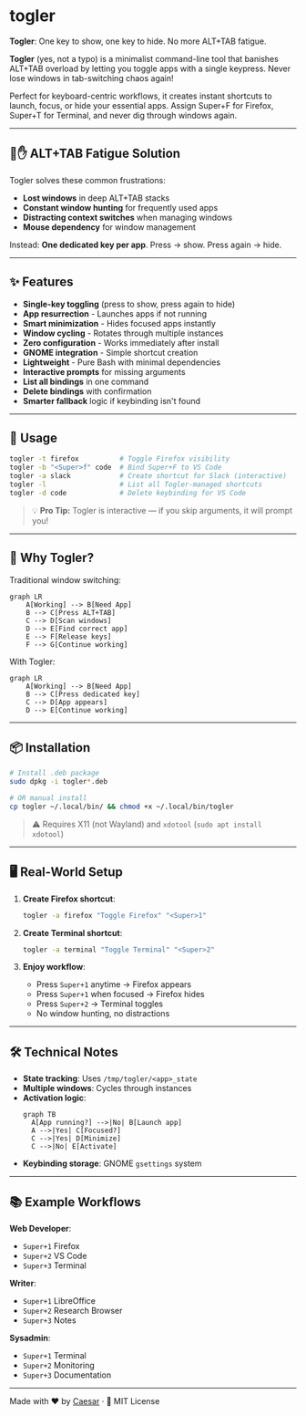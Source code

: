 # togler

**Togler**: One key to show, one key to hide. No more ALT+TAB fatigue.

**Togler** (yes, not a typo) is a minimalist command-line tool that banishes ALT+TAB overload by letting you toggle apps with a single keypress. Never lose windows in tab-switching chaos again!

Perfect for keyboard-centric workflows, it creates instant shortcuts to launch, focus, or hide your essential apps. Assign Super+F for Firefox, Super+T for Terminal, and never dig through windows again.

---

## 🚫✋ ALT+TAB Fatigue Solution

Togler solves these common frustrations:
- **Lost windows** in deep ALT+TAB stacks
- **Constant window hunting** for frequently used apps
- **Distracting context switches** when managing windows
- **Mouse dependency** for window management

Instead: **One dedicated key per app**. Press → show. Press again → hide.

---

## ✨ Features

- **Single-key toggling** (press to show, press again to hide)
- **App resurrection** - Launches apps if not running
- **Smart minimization** - Hides focused apps instantly
- **Window cycling** - Rotates through multiple instances
- **Zero configuration** - Works immediately after install
- **GNOME integration** - Simple shortcut creation
- **Lightweight** - Pure Bash with minimal dependencies
- **Interactive prompts** for missing arguments
- **List all bindings** in one command
- **Delete bindings** with confirmation
- **Smarter fallback** logic if keybinding isn't found

---

## 🚀 Usage

```sh
togler -t firefox          # Toggle Firefox visibility
togler -b "<Super>f" code  # Bind Super+F to VS Code
togler -a slack            # Create shortcut for Slack (interactive)
togler -l                  # List all Togler-managed shortcuts
togler -d code             # Delete keybinding for VS Code
```

> 💡 **Pro Tip:** Togler is interactive — if you skip arguments, it will prompt you!

---

## 🧠 Why Togler?

Traditional window switching:
```mermaid
graph LR
    A[Working] --> B[Need App]
    B --> C[Press ALT+TAB]
    C --> D[Scan windows]
    D --> E[Find correct app]
    E --> F[Release keys]
    F --> G[Continue working]
```

With Togler:
```mermaid
graph LR
    A[Working] --> B[Need App]
    B --> C[Press dedicated key]
    C --> D[App appears]
    D --> E[Continue working]
```

---

## 📦 Installation

```sh
# Install .deb package
sudo dpkg -i togler*.deb

# OR manual install
cp togler ~/.local/bin/ && chmod +x ~/.local/bin/togler
```

> ⚠️ Requires X11 (not Wayland) and `xdotool` (`sudo apt install xdotool`)

---

## 🖥️ Real-World Setup

1. **Create Firefox shortcut**:
   ```sh
   togler -a firefox "Toggle Firefox" "<Super>1"
   ```

2. **Create Terminal shortcut**:
   ```sh
   togler -a terminal "Toggle Terminal" "<Super>2"
   ```

3. **Enjoy workflow**:
   - Press `Super+1` anytime → Firefox appears
   - Press `Super+1` when focused → Firefox hides
   - Press `Super+2` → Terminal toggles
   - No window hunting, no distractions

---

## 🛠️ Technical Notes

- **State tracking**: Uses `/tmp/togler/<app>_state`
- **Multiple windows**: Cycles through instances
- **Activation logic**:
  ```mermaid
  graph TB
    A[App running?] -->|No| B[Launch app]
    A -->|Yes| C[Focused?]
    C -->|Yes| D[Minimize]
    C -->|No| E[Activate]
  ```
- **Keybinding storage**: GNOME `gsettings` system

---

## 📚 Example Workflows

**Web Developer**:
- `Super+1` Firefox
- `Super+2` VS Code
- `Super+3` Terminal

**Writer**:
- `Super+1` LibreOffice
- `Super+2` Research Browser
- `Super+3` Notes

**Sysadmin**:
- `Super+1` Terminal
- `Super+2` Monitoring
- `Super+3` Documentation

---

Made with ❤️ by [Caesar](https://github.com/caesar003) · 🪪 MIT License

